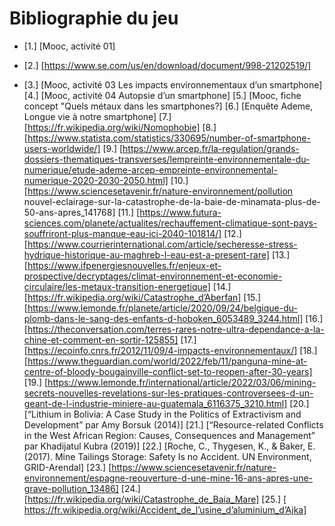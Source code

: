 # Bibliographie du jeu

- [1.] [Mooc, activité 01]

- [2.] [https://www.se.com/us/en/download/document/998-21202519/]

- [3.] [Mooc, activité 03 Les impacts environnementaux d’un smartphone]
[4.] [Mooc, activité 04 Autopsie d’un smartphone]
[5.] [Mooc, fiche concept "Quels métaux dans les smartphones?]
[6.] [Enquête Ademe, Longue vie à notre smartphone]
[7.] [https://fr.wikipedia.org/wiki/Nomophobie]
[8.] [https://www.statista.com/statistics/330695/number-of-smartphone-users-worldwide/]
[9.] [https://www.arcep.fr/la-regulation/grands-dossiers-thematiques-transverses/lempreinte-environnementale-du-numerique/etude-ademe-arcep-empreinte-environnemental-numerique-2020-2030-2050.html]
[10.] [https://www.sciencesetavenir.fr/nature-environnement/pollution nouvel-eclairage-sur-la-catastrophe-de-la-baie-de-minamata-plus-de-50-ans-apres_141768]
[11.] [https://www.futura-sciences.com/planete/actualites/rechauffement-climatique-sont-pays-souffriront-plus-manque-eau-ici-2040-101814/]
[12.] [https://www.courrierinternational.com/article/secheresse-stress-hydrique-historique-au-maghreb-l-eau-est-a-present-rare]
[13.] [https://www.ifpenergiesnouvelles.fr/enjeux-et-prospective/decryptages/climat-environnement-et-economie-circulaire/les-metaux-transition-energetique]
[14.] [https://fr.wikipedia.org/wiki/Catastrophe_d’Aberfan]
[15.] [https://www.lemonde.fr/planete/article/2020/09/24/belgique-du-plomb-dans-le-sang-des-enfants-d-hoboken_6053489_3244.html]
[16.] [https://theconversation.com/terres-rares-notre-ultra-dependance-a-la-chine-et-comment-en-sortir-125855]
[17.] [https://ecoinfo.cnrs.fr/2012/11/09/4-impacts-environnementaux/]
[18.] [https://www.theguardian.com/world/2022/feb/11/panguna-mine-at-centre-of-bloody-bougainville-conflict-set-to-reopen-after-30-years]
[19.] [https://www.lemonde.fr/international/article/2022/03/06/mining-secrets-nouvelles-revelations-sur-les-pratiques-controversees-d-un-geant-de-l-industrie-miniere-au-guatemala_6116375_3210.html]
[20.] [“Lithium in Bolivia: A Case Study in the Politics of Extractivism and Development” par Amy Borsuk (2014)]
[21.] [“Resource-related Conflicts in the West African Region: Causes, Consequences and Management” par Khadijatul Kubra (2019)]
[22.] [Roche, C., Thygesen, K., & Baker, E. (2017). Mine Tailings Storage: Safety Is no Accident. UN Environment, GRID-Arendal]
[23.] [https://www.sciencesetavenir.fr/nature-environnement/espagne-reouverture-d-une-mine-16-ans-apres-une-grave-pollution_13486]
[24.] [https://fr.wikipedia.org/wiki/Catastrophe_de_Baia_Mare]
[25.] [ https://fr.wikipedia.org/wiki/Accident_de_l’usine_d’aluminium_d’Ajka]
